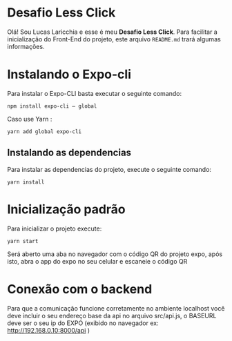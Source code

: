 # Desafio Less Click

Olá! Sou Lucas Laricchia e esse é meu **Desafio Less Click**. Para facilitar a inicialização do Front-End do projeto, este arquivo `README.md` trará algumas informações.


# Instalando o Expo-cli

Para instalar o Expo-CLI basta executar o seguinte comando:

    npm install expo-cli — global

Caso use Yarn :

    yarn add global expo-cli

## Instalando as dependencias

Para instalar as dependencias do projeto, execute o seguinte comando:

    yarn install

# Inicialização padrão
Para inicializar o projeto execute:
```
yarn start
```
Será aberto uma aba no navegador com o código QR do projeto expo, após isto, abra o app do expo
no seu celular e escaneie o código QR
    
# Conexão com o backend

Para que a comunicação funcione corretamente no ambiente localhost você deve incluir o seu endereço
base da api no arquivo src/api.js, o BASEURL deve ser o seu ip do EXPO (exibido no navegador ex: http://192.168.0.10:8000/api )